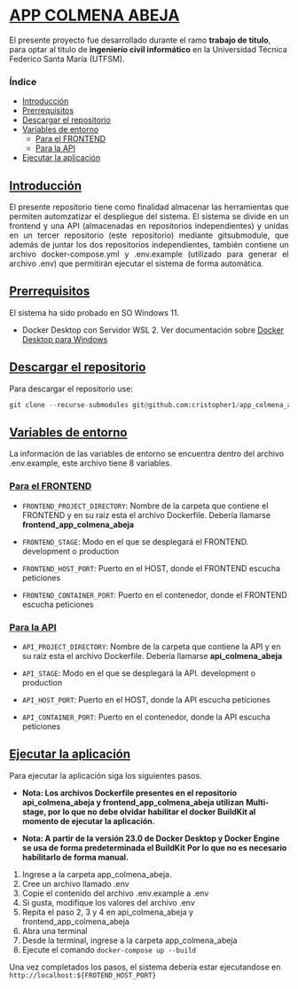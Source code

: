 # [APP COLMENA ABEJA](#indice)

El presente proyecto fue desarrollado durante el ramo **trabajo de titulo**, para optar al titulo de **ingenierío civil informático** en la Universidad Técnica Federico Santa María (UTFSM).

### <a id="indice"></a>Índice

* <a id="introduccion"></a>[Introducción](#Introducción)
* <a id="prerrequisitos"></a> [Prerrequisitos](#Prerrequisitos)
* <a id="descarga"></a> [Descargar el repositorio](#Descargar-el-repositorio)
* <a id="entorno"></a>[Variables de entorno](#Variables-de-entorno)
  * <a id="entorno-frontend"></a>[Para el FRONTEND](#Para-el-FRONTEND)
  * <a id="entorno-api"></a>[Para la API](#Para-la-API)
* <a id="run"></a>[Ejecutar la aplicación](#Ejecutar-la-aplicación)

## [Introducción](#introduccion)

<p style="text-align: justify;">
El presente repositorio tiene como finalidad almacenar las herramientas que permiten automzatizar el despliegue del sistema. El sistema se divide en un frontend y una API (almacenadas en repositorios independientes) y unidas en un tercer repositorio (este repositorio) mediante gitsubmodule, que además de juntar los dos repositorios independientes, también contiene un archivo docker-compose.yml y .env.example (utilizado para generar el archivo .env) que permitirán ejecutar el sistema de forma automática.
</p>

## [Prerrequisitos](#prerrequisitos)

El sistema ha sido probado en SO Windows 11.

* Docker Desktop con Servidor WSL 2. Ver documentación sobre [Docker Desktop para Windows](https://docs.docker.com/desktop/install/windows-install/)

## [Descargar el repositorio](#descarga)

Para descargar el repositorio use:

```python
git clone --recurse-submodules git@github.com:cristopher1/app_colmena_abeja.git
```

## [Variables de entorno](#entorno)

La información de las variables de entorno se encuentra dentro del archivo .env.example, este archivo
tiene 8 variables.

### [Para el FRONTEND](#entorno-frontend)

* `FRONTEND_PROJECT_DIRECTORY`: Nombre de la carpeta que contiene el FRONTEND y en su raíz esta el
archivo Dockerfile. Debería llamarse **frontend_app_colmena_abeja**

* `FRONTEND_STAGE`: Modo en el que se desplegará el FRONTEND. development o production

* `FRONTEND_HOST_PORT`: Puerto en el HOST, donde el FRONTEND escucha peticiones

* `FRONTEND_CONTAINER_PORT`: Puerto en el contenedor, donde el FRONTEND escucha peticiones

### [Para la API](#entorno-api)

* `API_PROJECT_DIRECTORY`: Nombre de la carpeta que contiene la API y en su raíz esta el
archivo Dockerfile. Debería llamarse **api_colmena_abeja**

* `API_STAGE`: Modo en el que se desplegará la API. development o production

* `API_HOST_PORT`: Puerto en el HOST, donde la API escucha peticiones

* `API_CONTAINER_PORT`: Puerto en el contenedor, donde la API escucha peticiones

## [Ejecutar la aplicación](#run)

Para ejecutar la aplicación siga los siguientes pasos.

* **Nota: Los archivos Dockerfile presentes en el repositorio api_colmena_abeja y frontend_app_colmena_abeja utilizan**
**Multi-stage, por lo que no debe olvidar habilitar el docker BuildKit al momento de ejecutar la aplicación.**

* **Nota: A partir de la versión 23.0 de Docker Desktop y Docker Engine se usa de forma predeterminada el BuildKit**
**Por lo que no es necesario habilitarlo de forma manual.**

1. Ingrese a la carpeta app_colmena_abeja.
2. Cree un archivo llamado .env
3. Copie el contenido del archivo .env.example a .env
4. Si gusta, modifique los valores del archivo .env
5. Repita el paso 2, 3 y 4 en api_colmena_abeja y frontend_app_colmena_abeja
6. Abra una terminal
7. Desde la terminal, ingrese a la carpeta app_colmena_abeja
8. Ejecute el comando `docker-compose up --build`

Una vez completados los pasos, el sistema debería estar ejecutandose en `http://localhost:${FROTEND_HOST_PORT}`
